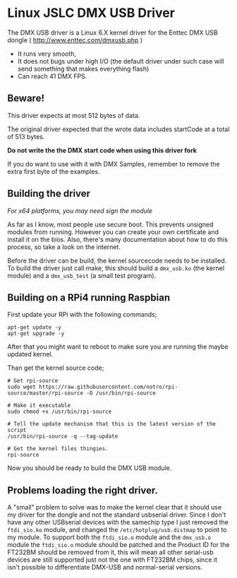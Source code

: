 # Linux JSLC DMX USB Driver

The DMX USB driver is a Linux 6.X kernel driver for the Enttec
DMX USB dongle ( http://www.enttec.com/dmxusb.php )

- It runs very smooth, 
- It does not bugs under high I/O (the default driver under such case will send something that makes everything flash)
- Can reach 41 DMX FPS. 

## Beware!
This driver expects at most 512 bytes of data.

The original driver expected that the wrote data includes startCode at a total of 513 bytes.

**Do not write the the DMX start code when using this driver fork**

If you do want to use with it with DMX Samples, remember to remove the extra first byte of the examples.

## Building the driver

*For x64 platforms, you may need sign the module*


As far as I know, most people use secure boot. This prevents unsigned modules from running. However you can create your own certificate and install it on the bios. Also, there's many documentation about how to do this process, so take a look on the internet.


Before the driver can be build, the kernel sourcecode needs to be 
installed. To build the driver just call make, this should build a
`dmx_usb.ko` (the kernel module) and a `dmx_usb_test` (a small test
program).

## Building on a RPi4 running Raspbian

First update your RPi with the following commands;

```
apt-get update -y
apt-get upgrade -y
```

After that you might want to reboot to make sure you are running the
maybe updated kernel.

Than get the kernel source code;

```
# Get rpi-source
sudo wget https://raw.githubusercontent.com/notro/rpi-source/master/rpi-source -O /usr/bin/rpi-source

# Make it executable
sudo chmod +x /usr/bin/rpi-source

# Tell the update mechanism that this is the latest version of the script
/usr/bin/rpi-source -q --tag-update

# Get the kernel files thingies.
rpi-source
```

Now you should be ready to build the DMX USB module.

## Problems loading the right driver.

A "small" problem to solve was to make the kernel clear that it should 
use my driver for the dongle and not the standard usbserial driver. 
Since I don't have any other USBserial devices with the samechip type I 
just removed the `ftdi_sio.ko` module, and changed the `/etc/hotplug/usb.distmap` 
to point to my module. To support both the `ftdi_sio.o` module and the 
`dmx_usb.o` module the `ftdi_sio.o` module should be patched and the Product ID 
for the FT232BM should be removed from it, this will mean all other 
serial-usb devices are still supported just not the one with FT232BM chips, 
since it isn't possible to differentiate DMX-USB and normal-serial versions.

